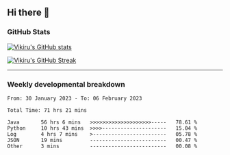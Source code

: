 ## Hi there 👋

### GitHub Stats

[![Vikiru's GitHub stats](https://github-readme-stats.vercel.app/api?username=vikiru&theme=nightowl&include_all_commits=true&count_private=true&hide=stars,contribs&show_icons=true)](https://github.com/anuraghazra/github-readme-stats)

[![Vikiru's GitHub Streak](https://streak-stats.demolab.com/?user=vikiru&theme=nightowl&hide_border=true&date_format=M%20j%5B%2C%20Y%5D)](https://github.com/DenverCoder1/github-readme-streak-stats)

---

### Weekly developmental breakdown

<!--START_SECTION:waka-->

```text
From: 30 January 2023 - To: 06 February 2023

Total Time: 71 hrs 21 mins

Java       56 hrs 6 mins   >>>>>>>>>>>>>>>>>>>>-----   78.61 %
Python     10 hrs 43 mins  >>>>---------------------   15.04 %
Log        4 hrs 7 mins    >------------------------   05.78 %
JSON       19 mins         -------------------------   00.47 %
Other      3 mins          -------------------------   00.08 %
```

<!--END_SECTION:waka-->
